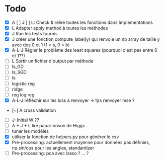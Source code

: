 # Todo

- [x] A [ ] J [ ] L: Check & relire toutes les fonctions dans Implementations
- [x] L Adapter apply method à toutes les méthodes
- [x] J Run les tests fournis 
- [x] J créer une fonction compute_label(y) qui renvoie un np array de taille y avec des 0 et 1 (1 = s, 0 = b)
- [x] A-L-J Régler le problème des least squares (pourquoi c'est pas entre 0 et 1??)
- [ ] L Sortir un fichier d'output par méthode
- [ ] ls_GD
- [ ] ls_SGD
- [ ] ls
- [ ] logistic reg
- [ ] ridge
- [ ] reg log reg
- [x] A-L-J réfléchir sur les loss à renvoyer -> tjrs renvoyer mse ?
- [~] A cross validation 
- [ ] J: Initial W ??
- [ ] A + J + L lire papar boson de Higgs
- [ ] tuner les modèles
- [x] utiliser la fonction de helpers.py pour générer le csv
- [x] Pre-processing: actuellement moyenne pour données pas définies, np.sin/cos pour les angles, standardizer
- [ ] Pre-processing: pca avec lasso ? ... ?